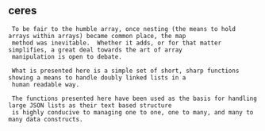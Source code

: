 ## ceres

     To be fair to the humble array, once nesting (the means to hold arrays within arrays) became common place, the map
     method was inevitable.  Whether it adds, or for that matter simplifies, a great deal towards the art of array
     manipulation is open to debate.
     
     What is presented here is a simple set of short, sharp functions showing a means to handle doubly linked lists in a 
     human readable way.
     
     The functions presented here have been used as the basis for handling large JSON lists as their text based structure 
     is highly conducive to managing one to one, one to many, and many to many data constructs.
